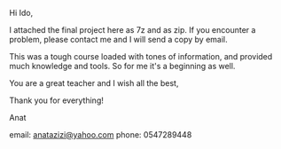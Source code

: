 Hi Ido,

I attached the final project here as 7z and as zip.
If you encounter a problem, please contact me and I will send a copy by email.

This was a tough course loaded with tones of information, and provided much knowledge and tools.
So for me it's a beginning as well.

You are a great teacher and I wish all the best,

Thank you for everything!

Anat

email: anatazizi@yahoo.com
phone: 0547289448
